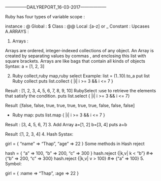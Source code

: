 —————DAILYREPORT_16-03-2017——————

Ruby has four types of variable scope :

instance : @ 
Global : $ 
Class : @@ 
Local :[a-z] or _ 
Constant : Upcases
A.ARRAYS : 
1. Arrays :

Arrays are ordered, integer-indexed collections of any object.
An Array is created by separating values by commas , and enclosing this list with square brackets.
Arrays are like bags that contain all kinds of objects 
Syntax: 
a = [1, 2, 3]

2. Ruby collect,ruby map,ruby select 
Example: 
list = (1..10).to_a 
put list 
Ruby collect 
puts list.collect { |i| i >= 3 && i <= 7 }

Result : [1, 2, 3, 4, 5, 6, 7, 8, 9, 10]
RubySelect :use to retrieve the elements that satisfy the condition. 
puts list.select { |i| i >= 3 && i <= 7}

Result :[false, false, true, true, true, true, true, false, false, false]
- Ruby map: 
puts list.map { |i| i >= 3 && i <= 7 }

Result : [3, 4, 5, 6, 7]
3. Add Array 
a=[1, 2] 
b=[3, 4] 
puts a+b

Result :[1, 2, 3, 4]
4. Hash 
Systax:

girl = { “name” => “Thap”, “age” => 22 }
Some methods in Hash reject

hash = { “a” => 100, “b” => 200, “c” => 300 } 
hash.reject {|k,v| k < “b”} #=> {“b” => 200, “c” => 300} 
hash.reject {|k,v| v > 100} #=> {“a” => 100}
5. Symbol:

girl = { :name => “Thap”, :age => 22 }
